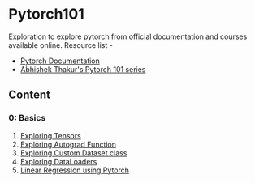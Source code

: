 # Pytorch101
Exploration to explore pytorch from official documentation and courses available online. Resource list  -
- [Pytorch Documentation](https://pytorch.org/tutorials/beginner/basics/intro.html)
- [Abhishek Thakur's Pytorch 101 series](https://www.youtube.com/watch?v=_R-mvKBD5U8&list=PL98nY_tJQXZln8spB5uTZdKN08mYGkOf2)


## Content

### 0: Basics
1) [Exploring Tensors](./1_Tensors.ipynb)
2) [Exploring Autograd Function](./2_Autograd.ipynb)
3) [Exploring Custom Dataset class](./3_Dataset_Class.ipynb)
4) [Exploring DataLoaders](./4_DataLoaders.ipynb)
5) [Linear Regression using Pytorch](./5_LinearRegressionModel.ipynb)